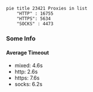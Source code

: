 
```mermaid
pie title 23421 Proxies in list
    "HTTP" : 16755
    "HTTPS": 5634
    "SOCKS" : 4473
```

### Some Info
#### Average Timeout

- mixed: 4.6s
- http: 2.6s
- https: 7.6s
- socks: 6.2s